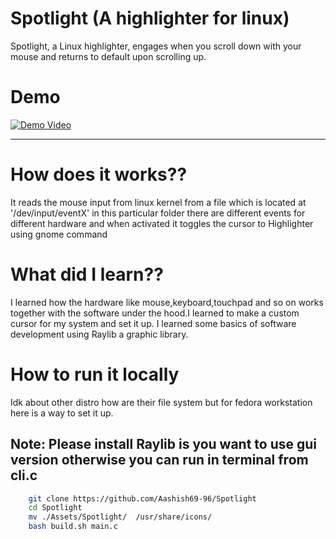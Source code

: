 # Spotlight (A highlighter for linux)
Spotlight, a Linux highlighter, engages when you scroll down with your mouse and returns to default upon scrolling up.
# Demo
[![Demo Video](https://img.youtube.com/vi/096G4vzwgjE/0.jpg)](https://www.youtube.com/watch?v=096G4vzwgjE)

---
# How does it works??
It reads the mouse input from linux kernel from a file  which is located at '/dev/input/eventX' in this particular folder there are different events for different hardware and when activated it toggles the cursor to Highlighter using gnome command

# What did I learn??
I learned how the hardware like mouse,keyboard,touchpad and so on works together with the software under the hood.I learned to make a custom cursor for my system and set it up. I learned some basics of software development using Raylib a graphic library.

# How to run it locally
Idk about other distro how are their file system but for fedora workstation here is
a way to set it up.
## Note: Please install Raylib is you want to use gui version otherwise you can run in terminal  from cli.c

```bash
    git clone https://github.com/Aashish69-96/Spotlight
    cd Spotlight
    mv ./Assets/Spotlight/  /usr/share/icons/
    bash build.sh main.c
```
